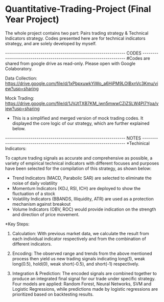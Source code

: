 # Quantitative-Trading-Project (Final Year Project)
The whole project contains two part: Pairs trading strategy & Technical Indicators strategy.
Codes presented here are for technical indicators strategy, and are solely developed by myself.

------------------------------------------------------------- CODES ---------------------------------------------------------------------
#Codes are shared from google drive as read-only. Please open with Google Colaboratory.

Data Collection: https://drive.google.com/file/d/1xPbpxuwkYiWo_a6HjPM9LOIBxnVc3Kmu/view?usp=sharing

Mock Trading: https://drive.google.com/file/d/1JVJtTXB7KM_iwn5mwwCZiZSLW4Pl7Ypa/view?usp=sharing
- This is a simplified and merged version of mock trading codes. It displayed the core logic of our strategy, which are further explained below.


------------------------------------------------------------- NOTES ---------------------------------------------------------------------
*Techinical Indicators: 

To capture trading signals as accurate and comprehensive as possible, a variety of empirical technical indicators with different focuses and purposes have been selected for the compilation of this strategy, as shown below:
- Trend Indicators (MACD, Parabolic SAR) are selected to eliminate the noise of daily volatility
- Momentum Indicators (KDJ, RSI, ICH) are deployed to show the fluctuation of a stock
- Volatility Indicators (BBANDS, Illiquidity, ATR) are used as a protection mechanism against breakout 
- Volume Indicators (OBV, ROC) would provide indication on the strength and direction of price movement.


*Key Steps:

1. Calculation: 
With previous market data, we calculate the result from each individual indicator respectively and from the combination of different indicators. 

2. Encoding: 
The observed range and trends from the above mentioned process then yield us new trading signals indicating long(1), weak long(0.5), hold(0), weak short(-0.5), and short(-1) respectively. 

3. Integration & Prediction: 
The encoded signals are combined together to produce an integrated final signal for our trade under specific strategy. 
Four models are applied: Random Forest, Neural Networks, SVM and Logistic Regressions, while predictions made by logistic regressions are prioritized based on backtesting results.
